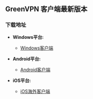 ## GreenVPN 客户端最新版本
### 下载地址
- **Windows平台:**
  * [Windows客户端](https://raw.githubusercontent.com/newbreedlimited/greenvpn/master/GreenVPN_1.05.zip)

- **Android平台:**
  * [Android客户端](https://raw.githubusercontent.com/newbreedlimited/greenvpn/master/green_1.0e_signed.apk)

- **iOS平台:**
  * [iOS海外客户端](https://itunes.apple.com/us/app/vpn-sgreen-vpn/id1396328767?l=zh&ls=1&mt=8)

